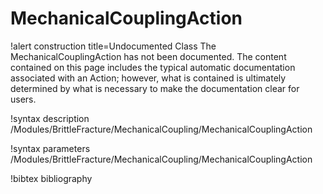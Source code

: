 # MechanicalCouplingAction

!alert construction title=Undocumented Class
The MechanicalCouplingAction has not been documented. The content contained on this page includes the
typical automatic documentation associated with an Action; however, what is contained is ultimately
determined by what is necessary to make the documentation clear for users.

!syntax description /Modules/BrittleFracture/MechanicalCoupling/MechanicalCouplingAction

!syntax parameters /Modules/BrittleFracture/MechanicalCoupling/MechanicalCouplingAction

!bibtex bibliography
